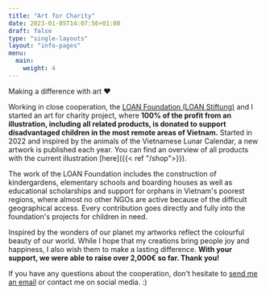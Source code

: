 ```yaml
---
title: "Art for Charity"
date: 2023-01-05T14:07:56+01:00
draft: false
type: "single-layouts"
layout: "info-pages"
menu:
  main:
    weight: 4
---
```



Making a difference with art ❤️


Working in close cooperation, the [LOAN Foundation (LOAN Stiftung)](https://loan-stiftung.de/?lang=en) and I started an art for charity project, where **100% of the profit from an illustration, including all related products, is donated to support disadvantaged children in the most remote areas of Vietnam.** Started in 2022 and inspired by the animals of the Vietnamese Lunar Calendar, a new artwork is published each year. You can find an overview of all products with the current illustration [here]({{< ref "/shop">}}).

The work of the LOAN Foundation includes the construction of kindergardens, elementary schools and boarding houses as well as educational scholarships and support for orphans in Vietnam's poorest regions, where almost no other NGOs are active because of the difficult geographical access. Every contribution goes directly and fully into the foundation's projects for children in need.

Inspired by the wonders of our planet my artworks reflect the colourful beauty of our world. While I hope that my creations bring people joy and happiness, I also wish them to make a lasting difference. **With your support, we were able to raise over 2,000€ so far. Thank you!**

If you have any questions about the cooperation, don't hesitate to [send me an email](mailto:seraphinearts@gmail.com) or contact me on social media. :)
